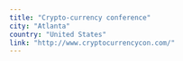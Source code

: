 ```yaml
---
title: "Crypto-currency conference"
city: "Atlanta"
country: "United States"
link: "http://www.cryptocurrencycon.com/"
---
```

